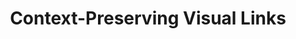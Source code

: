 ---
layout: publication
title: "Context-Preserving Visual Links"
key: 2011_infovis_context-preserving-visual-links
permalink: /publications/2011_infovis_context-preserving-visual-links/
type: paper


shortname: LineUp
image: 2011_infovis_context-preserving-visual-links.png

authors:
- Markus Steinberger
- Manuela Waldner
- streit
- Alexander Lex
- Dieter Schmalstieg

# Include a shortened name for the journal or conference/proceedings
journal-short: TVCG (InfoVis '11)
year: 2011

bibentry: article
bib:
  journal: IEEE Transactions on Visualization and Computer Graphics (InfoVis '11)
  doi: 10.1109/TVCG.2011.183
  volume: 17
  number: 12
  pages: 2249--2258

award: 

non_group_project: True

project: 

video: 
preview-video: 

pdf: 2011_infovis_context-preserving-visual-links.pdf
bibtex: 2011_infovis_context-preserving-visual-links.bib

---